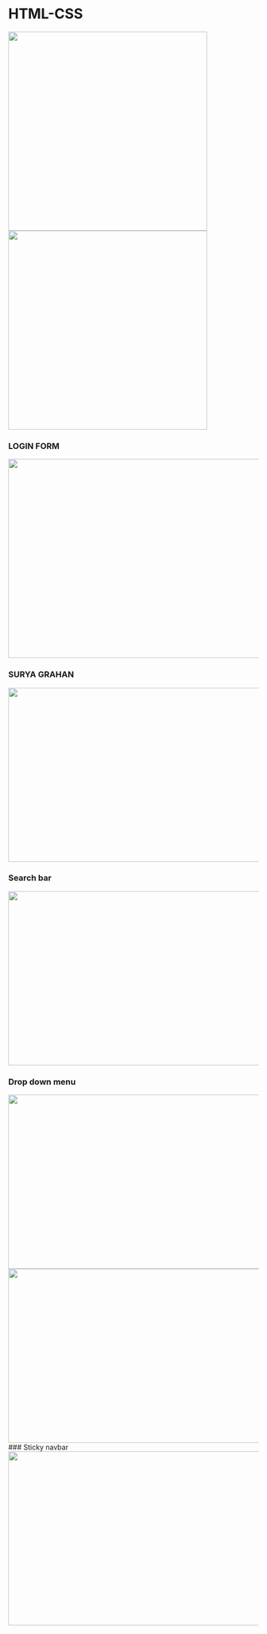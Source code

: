 # HTML-CSS

<img src="https://w7.pngwing.com/pngs/185/866/png-transparent-html-logo-html-web-design-scalable-graphics-world-wide-web-markup-language-html5-icon-hd-miscellaneous-angle-text.png" heigth="400px" width="400px">
<img src="https://w7.pngwing.com/pngs/73/762/png-transparent-html-css-design-and-build-web-sites-web-development-cascading-style-sheets-world-wide-web-web-design-text-logo.png" heigth="400px" width="400px">

### LOGIN FORM
<img src="https://user-images.githubusercontent.com/67998331/108950787-d53d5e80-768c-11eb-89de-c37800c34507.png" height="400px" width="750px">

### SURYA GRAHAN
<img src="https://user-images.githubusercontent.com/67998331/108951253-a1af0400-768d-11eb-9ba3-ba81421995fa.png" height="350px" width="700px">

### Search bar
<img src="https://user-images.githubusercontent.com/67998331/114177185-ba335f00-9959-11eb-9878-7e39f61d7cbe.png" height="350px" width="700px">

### Drop down menu
<img src="https://user-images.githubusercontent.com/67998331/114177405-fff02780-9959-11eb-950d-49a6a0d2ec95.png" height="350px" width="700px">
<img src="https://user-images.githubusercontent.com/67998331/114177727-5e1d0a80-995a-11eb-8fc8-70b0de999e9b.png" height="350px" width="700px">
### Sticky navbar
<img src="https://user-images.githubusercontent.com/67998331/118545191-e53c7a00-b773-11eb-8f29-6a06f034f2d5.png" height="350px" width="700px">
